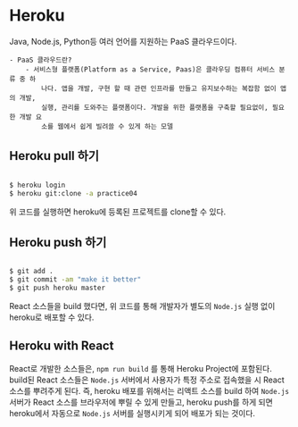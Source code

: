 # Heroku

Java, Node.js, Python등 여러 언어를 지원하는 PaaS 클라우드이다. 

	- PaaS 클라우드란? 
		- 서비스형 플랫폼(Platform as a Service, Paas)은 클라우딩 컴퓨터 서비스 분류 중 하 
            나다. 앱을 개발, 구현 할 때 관련 인프라를 만들고 유지보수하는 복잡함 없이 앱의 개발, 
            실행, 관리를 도와주는 플랫폼이다. 개발을 위한 플랫폼을 구축할 필요없이, 필요한 개발 요 
            소를 웹에서 쉽게 빌려쓸 수 있게 하는 모델 


## Heroku pull 하기


``` bash

$ heroku login
$ heroku git:clone -a practice04

```

위 코드를 실행하면 heroku에 등록된 프로젝트를 clone할 수 있다.


## Heroku push 하기

``` bash

$ git add .
$ git commit -am "make it better"
$ git push heroku master

```

React 소스들을 build 했다면,  위 코드를 통해 개발자가 별도의 `Node.js` 실행 없이 heroku로 배포할 수 있다.


## Heroku with React

React로 개발한 소스들은, `npm run build` 를 통해 Heroku Project에 포함된다.  build된 React 소스들은 `Node.js`  서버에서 사용자가 특정 주소로 접속했을 시 React 소스를 뿌려주게 된다.  즉, heroku 배포를 위해서는 리액트 소스를 build 하여 `Node.js`  서버가 React 소스를 브라우저에 뿌릴 수 있게 만들고, heroku push를 하게 되면 heroku에서 자동으로 `Node.js` 서버를 실행시키게 되어 배포가 되는 것이다.

